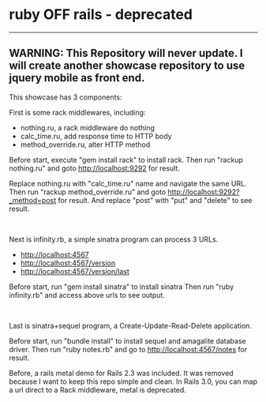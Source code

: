 ruby OFF rails - deprecated
==============
---
WARNING: This Repository will never update. I will create another showcase repository to use jquery mobile as front end.
---

This showcase has 3 components:

First is some rack middlewares, including:

  - nothing.ru, a rack middleware do nothing
  - calc\_time.ru, add response time to HTTP body
  - method\_override.ru, alter HTTP method

Before start, execute "gem install rack" to install rack.
Then run "rackup nothing.ru" and goto <http://localhost:9292> for result.

Replace nothing.ru with "calc\_time.ru" name and navigate the same URL.
Then run "rackup method\_override.ru" and goto <http://localhost:9292?_method=post> for result.
And replace "post" with "put" and "delete" to see result.

<br/>

Next is infinity.rb, a simple sinatra program can process 3 URLs.

  - <http://localhost:4567>
  - <http://localhost:4567/version>
  - <http://localhost:4567/version/last>

Before start, run "gem install sinatra" to install sinatra
Then run "ruby infinity.rb" and access above urls to see output.
  
<br/>

Last is sinatra+sequel program, a Create-Update-Read-Delete application.

Before start, run "bundle install" to install sequel and amagalite database driver.
Then run "ruby notes.rb" and go to <http://localhost:4567/notes> for result.

Before, a rails metal demo for Rails 2.3 was included. It was removed because
I want to keep this repo simple and clean. 
In Rails 3.0, you can map a url direct to a Rack middleware, metal is deprecated.
